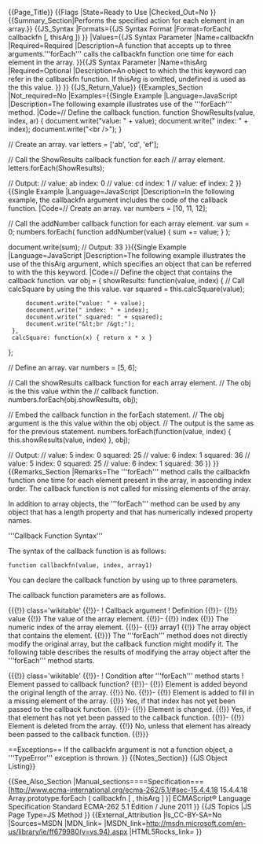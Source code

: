 {{Page_Title}}
{{Flags
|State=Ready to Use
|Checked_Out=No
}}
{{Summary_Section|Performs the specified action for each element in an array.}}
{{JS_Syntax
|Formats={{JS Syntax Format
|Format=forEach( callbackfn [, thisArg ])
}}
|Values={{JS Syntax Parameter
|Name=callbackfn
|Required=Required
|Description=A function that accepts up to three arguments.'''forEach''' calls the callbackfn function one time for each element in the array.
}}{{JS Syntax Parameter
|Name=thisArg
|Required=Optional
|Description=An object to which the this keyword can refer in the callbackfn function. If thisArg is omitted, undefined is used as the this value.
}}
}}
{{JS_Return_Value}}
{{Examples_Section
|Not_required=No
|Examples={{Single Example
|Language=JavaScript
|Description=The following example illustrates use of the '''forEach''' method.
|Code=// Define the callback function.
 function ShowResults(value, index, ar) {
     document.write("value: " + value);
     document.write(" index: " + index);
     document.write("&lt;br /&gt;");
 }
 
 // Create an array.
 var letters = ['ab', 'cd', 'ef'];
 
 // Call the ShowResults callback function for each
 // array element.
 letters.forEach(ShowResults);
 
 // Output:
 //  value: ab index: 0 
 //  value: cd index: 1 
 //  value: ef index: 2
}}{{Single Example
|Language=JavaScript
|Description=In the following example, the callbackfn argument includes the code of the callback function.
|Code=// Create an array.
 var numbers = [10, 11, 12];
 
 // Call the addNumber callback function for each array element.
 var sum = 0;
 numbers.forEach(
     function addNumber(value) { sum += value; }
 );
 
 document.write(sum);
 // Output: 33
}}{{Single Example
|Language=JavaScript
|Description=The following example illustrates the use of the thisArg argument, which specifies an object that can be referred to with the this keyword.
|Code=// Define the object that contains the callback function.
 var obj = {
     showResults: function(value, index) {
         // Call calcSquare by using the this value.
         var squared = this.calcSquare(value);
 
         document.write("value: " + value);
         document.write(" index: " + index);
         document.write(" squared: " + squared);
         document.write("&lt;br /&gt;");
     },
     calcSquare: function(x) { return x * x }
 };
 
 // Define an array.
 var numbers = [5, 6];
 
 // Call the showResults callback function for each array element.
 // The obj is the this value within the 
 // callback function.
 numbers.forEach(obj.showResults, obj);
 
 // Embed the callback function in the forEach statement.
 // The obj argument is the this value within the obj object.
 // The output is the same as for the previous statement.
 numbers.forEach(function(value, index) { this.showResults(value, index) }, obj);
 
 // Output:
 //  value: 5 index: 0 squared: 25
 //  value: 6 index: 1 squared: 36
 //  value: 5 index: 0 squared: 25
 //  value: 6 index: 1 squared: 36
}}
}}
{{Remarks_Section
|Remarks=The '''forEach''' method calls the callbackfn function one time for each element present in the array, in ascending index order. The callback function is not called for missing elements of the array.

In addition to array objects, the '''forEach''' method can be used by any object that has a length property and that has numerically indexed property names.

'''Callback Function Syntax'''

The syntax of the callback function is as follows:

<code>function callbackfn(value, index, array1)</code>

You can declare the callback function by using up to three parameters.

The callback function parameters are as follows.

{{{!}} class='wikitable'
{{!}}-
! Callback argument
! Definition
{{!}}-
{{!}} value
{{!}} The value of the array element.
{{!}}-
{{!}} index
{{!}} The numeric index of the array element.
{{!}}-
{{!}} array1
{{!}} The array object that contains the element.
{{!}}} 
The '''forEach''' method does not directly modify the original array, but the callback function might modify it. The following table describes the results of modifying the array object after the '''forEach''' method starts.

{{{!}} class='wikitable'
{{!}}-
! Condition after '''forEach''' method starts
! Element passed to callback function?
{{!}}-
{{!}} Element is added beyond the original length of the array.
{{!}} No.
{{!}}-
{{!}} Element is added to fill in a missing element of the array.
{{!}} Yes, if that index has not yet been passed to the callback function.
{{!}}-
{{!}} Element is changed.
{{!}} Yes, if that element has not yet been passed to the callback function.
{{!}}-
{{!}} Element is deleted from the array.
{{!}} No, unless that element has already been passed to the callback function.
{{!}}}

==Exceptions==
If the callbackfn argument is not a function object, a '''TypeError''' exception is thrown.
}}
{{Notes_Section}}
{{JS Object Listing}}

{{See_Also_Section
|Manual_sections====Specification===
[http://www.ecma-international.org/ecma-262/5.1/#sec-15.4.4.18 15.4.4.18 Array.prototype.forEach ( callbackfn [ , thisArg ] )]
ECMAScript® Language Specification
Standard ECMA-262
5.1 Edition / June 2011
}}
{{JS Topics
|JS Page Type=JS Method
}}
{{External_Attribution
|Is_CC-BY-SA=No
|Sources=MSDN
|MDN_link=
|MSDN_link=http://msdn.microsoft.com/en-us/library/ie/ff679980(v=vs.94).aspx
|HTML5Rocks_link=
}}
